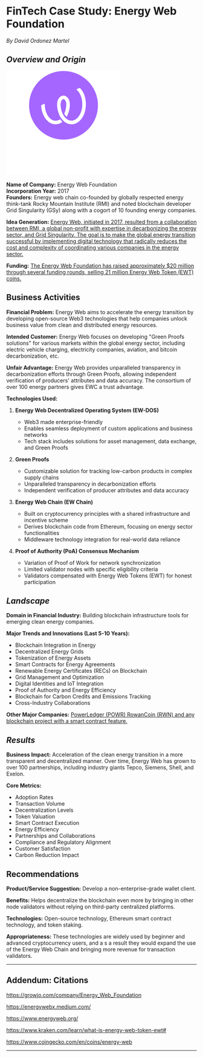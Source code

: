 # FinTech Case Study: Energy Web Foundation
*By David Ordonez Martel*

## **_Overview and Origin_**
![logo](EWTlogo.png)

**Name of Company:** Energy Web Foundation  
**Incorporation Year:** 2017  
**Founders:**
Energy web chain co-founded by globally respected energy think-tank Rocky Mountain Institute (RMI) and noted blockchain developer Grid Singularity (GSy)
along with a cogort of 10 founding energy companies.

**Idea Generation:**
[Energy Web, initiated in 2017, resulted from a collaboration between RMI, a global non-profit with expertise in decarbonizing the energy sector, and Grid Singularity. The goal is to make the global energy transition successful by implementing digital technology that radically reduces the cost and complexity of coordinating various companies in the energy sector.](https://www.kraken.com/learn/what-is-energy-web-token-ewt#)

**Funding:**
[The Energy Web Foundation has raised approximately $20 million through several funding rounds, selling 21 million Energy Web Token (EWT) coins.](https://growjo.com/company/Energy_Web_Foundation)
## Business Activities

**Financial Problem:**
Energy Web aims to accelerate the energy transition by developing open-source Web3 technologies that help companies unlock business value from clean and distributed energy resources.

**Intended Customer:**
Energy Web focuses on developing "Green Proofs solutions" for various markets within the global energy sector, including electric vehicle charging, electricity companies, aviation, and bitcoin decarbonization, etc.

**Unfair Advantage:**
Energy Web provides unparalleled transparency in decarbonization efforts through Green Proofs, allowing independent verification of producers' attributes and data accuracy. The consortium of over 100 energy partners gives EWC a trust advantage.

**Technologies Used:**
1. **Energy Web Decentralized Operating System (EW-DOS)**
   - Web3 made enterprise-friendly
   - Enables seamless deployment of custom applications and business networks
   - Tech stack includes solutions for asset management, data exchange, and Green Proofs

2. **Green Proofs**
   - Customizable solution for tracking low-carbon products in complex supply chains
   - Unparalleled transparency in decarbonization efforts
   - Independent verification of producer attributes and data accuracy

3. **Energy Web Chain (EW Chain)**
   - Built on cryptocurrency principles with a shared infrastructure and incentive scheme
   - Derives blockchain code from Ethereum, focusing on energy sector functionalities
   - Middleware technology integration for real-world data reliance

4. **Proof of Authority (PoA) Consensus Mechanism**
   - Variation of Proof of Work for network synchronization
   - Limited validator nodes with specific eligibility criteria
   - Validators compensated with Energy Web Tokens (EWT) for honest participation

## **_Landscape_**

**Domain in Financial Industry:**
Building blockchain infrastructure tools for emerging clean energy companies.

**Major Trends and Innovations (Last 5-10 Years):**
- Blockchain Integration in Energy
- Decentralized Energy Grids
- Tokenization of Energy Assets
- Smart Contracts for Energy Agreements
- Renewable Energy Certificates (RECs) on Blockchain
- Grid Management and Optimization
- Digital Identities and IoT Integration
- Proof of Authority and Energy Efficiency
- Blockchain for Carbon Credits and Emissions Tracking
- Cross-Industry Collaborations

**Other Major Companies:**
[PowerLedger (POWR) RowanCoin (RWN) and any blockchain project with a smart contract feature.](https://www.coingecko.com/en/coins/energy-web)

## **_Results_**

**Business Impact:**
Acceleration of the clean energy transition in a more transparent and decentralized manner. 
Over time, Energy Web has grown to over 100 partnerships, including industry giants Tepco, Siemens, Shell, and Exelon.

**Core Metrics:**
- Adoption Rates
- Transaction Volume
- Decentralization Levels
- Token Valuation
- Smart Contract Execution
- Energy Efficiency
- Partnerships and Collaborations
- Compliance and Regulatory Alignment
- Customer Satisfaction
- Carbon Reduction Impact


## Recommendations

**Product/Service Suggestion:**
Develop a non-enterprise-grade wallet client.

**Benefits:**
Helps decentralize the blockchain even more by bringing in other node validators without relying on third-party centralized platforms.

**Technologies:**
Open-source technology, Ethereum smart contract technology, and token staking.

**Appropriateness:**
These technologies are widely used by beginner and advanced cryptocurrency users, and a s a result they would expand the use of the Energy Web Chain and bringing more revenue for transaction validators.

_____________________________________________________________________________________________________________________________________________

## Addendum: Citations
https://growjo.com/company/Energy_Web_Foundation

https://energywebx.medium.com/

https://www.energyweb.org/

https://www.kraken.com/learn/what-is-energy-web-token-ewt#

https://www.coingecko.com/en/coins/energy-web

______________________________________________________________________________________________________________________________________________

